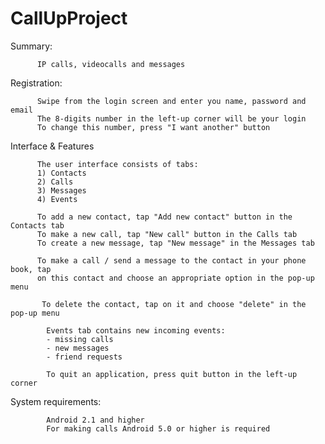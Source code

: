 # CallUpProject

Summary: 

          IP calls, videocalls and messages

Registration:

          Swipe from the login screen and enter you name, password and email
          The 8-digits number in the left-up corner will be your login
          To change this number, press "I want another" button

Interface & Features

          The user interface consists of tabs:
          1) Contacts
          2) Calls
          3) Messages
          4) Events

          To add a new contact, tap "Add new contact" button in the Contacts tab
          To make a new call, tap "New call" button in the Calls tab
          To create a new message, tap "New message" in the Messages tab
          
          To make a call / send a message to the contact in your phone book, tap
          on this contact and choose an appropriate option in the pop-up menu

           To delete the contact, tap on it and choose "delete" in the pop-up menu

            Events tab contains new incoming events:
            - missing calls
            - new messages
            - friend requests
           
            To quit an application, press quit button in the left-up corner

System requirements:
            
            Android 2.1 and higher
            For making calls Android 5.0 or higher is required
  
